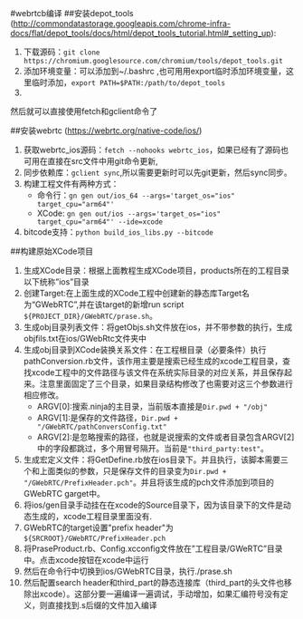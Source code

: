 #webrtcb编译
##安装depot_tools
(http://commondatastorage.googleapis.com/chrome-infra-docs/flat/depot_tools/docs/html/depot_tools_tutorial.html#_setting_up):


1. 下载源码：`git clone https://chromium.googlesource.com/chromium/tools/depot_tools.git`
2. 添加环境变量：可以添加到~/.bashrc ,也可用用export临时添加环境变量，这里临时添加，`export PATH=$PATH:/path/to/depot_tools`
3. 
然后就可以直接使用fetch和gclient命令了

##安装webrtc
(https://webrtc.org/native-code/ios/)

1. 获取webrtc_ios源码：`fetch --nohooks webrtc_ios`，如果已经有了源码也可用在直接在src文件中用git命令更新,
2. 同步依赖库：`gclient sync`,所以需要更新时可以先git更新，然后sync同步。
3. 构建工程文件有两种方式：
	* 命令行：`gn gen out/ios_64 --args='target_os="ios" target_cpu="arm64"'`
	* XCode: `gn gen out/ios --args='target_os="ios" target_cpu="arm64"' --ide=xcode`
4. bitcode支持：`python build_ios_libs.py --bitcode`

##构建原始XCode项目
1. 生成XCode目录：根据上面教程生成XCode项目，products所在的工程目录以下统称”ios”目录
2. 创建Target:在上面生成的XCode工程中创建新的静态库Target名为“GWebRTC”,并在该target的新增run script `${PROJECT_DIR}/GWebRTC/prase.sh`。
3. 生成obj目录列表文件：将getObjs.sh文件放在ios，并不带参数的执行，生成objfils.txt在ios/GWebRtc文件夹中
4. 生成obj目录到XCode装换关系文件：在工程根目录（必要条件）执行pathConversion.rb文件，该作用主要是搜索已经生成的xcode工程目录，查找xcode工程中的文件路径与该文件在系统实际目录的对应关系，并且保存起来。注意里面固定了三个目录，如果目录结构修改了也需要对这三个参数进行相应修改。
	* ARGV[0]:搜索.ninja的主目录，当前版本直接是`Dir.pwd + "/obj"`
	* ARGV[1]:是保存的文件路径，`Dir.pwd + "/GWebRTC/pathConversConfig.txt"`
	* ARGV[2]:是忽略搜索的路径，也就是说搜索的文件或者目录包含ARGV[2]中的字段都跳过，多个用冒号隔开。当前是`"third_party:test"`。
5. 生成宏定义文件：将GetDefine.rb放在ios目录下。并且执行，该脚本需要三个和上面类似的参数，只是保存文件的目录变为`Dir.pwd + "/GWebRTC/PrefixHeader.pch"`。并且将该生成的pch文件添加到项目的GWebRTC garget中。
6. 将ios/gen目录手动挂在在xcode的Source目录下，因为该目录下的文件是动态生成的，xcode工程目录里面没有.
7. GWebRTC的target设置"prefix header"为`${SRCROOT}/GWebRTC/PrefixHeader.pch`
8. 将PraseProduct.rb、Config.xcconfig文件放在”工程目录/GWeRTC”目录中。点击xcode按钮在xcode中运行
9. 然后在命令行中切换到ios/GWebRTC目录，执行./prase.sh  
10. 然后配置search header和third_part的静态连接库（third_part的头文件也移除出xcode）。这部分要一遍编译一遍调试，手动增加，如果汇编符号没有定义，则直接找到.s后缀的文件加入编译




